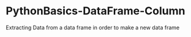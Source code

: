 # PythonBasics-DataFrame-Column
Extracting Data from a data frame in order to make a new data frame 
